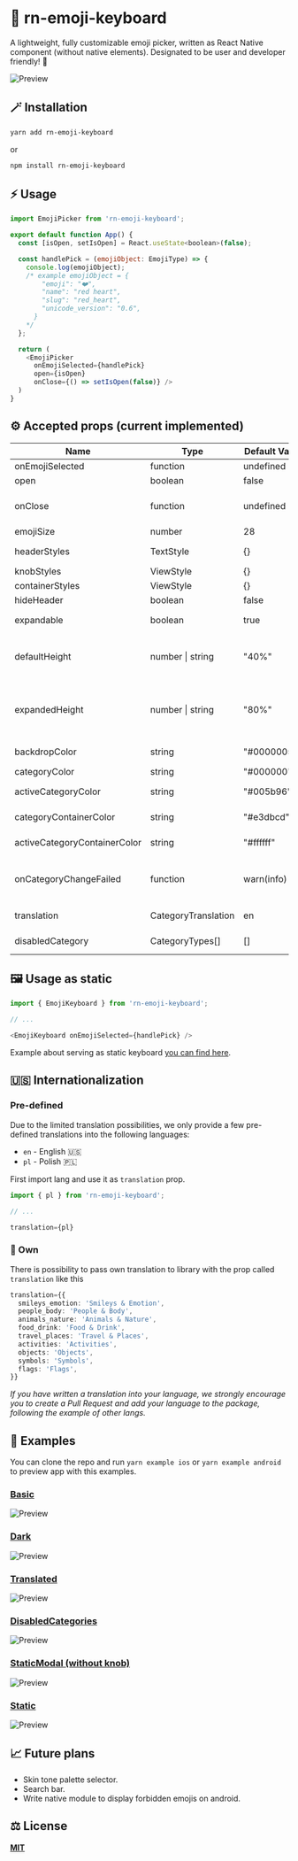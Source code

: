 # 🚀 rn-emoji-keyboard
A lightweight, fully customizable emoji picker, written as React Native component (without native elements). Designated to be user and developer friendly! 💖

![Preview](/example/assets/preview-small.gif)

## 🪄 Installation
```sh
yarn add rn-emoji-keyboard
```
or
```sh
npm install rn-emoji-keyboard
```
## ⚡️ Usage

```js
import EmojiPicker from 'rn-emoji-keyboard';

export default function App() {
  const [isOpen, setIsOpen] = React.useState<boolean>(false);

  const handlePick = (emojiObject: EmojiType) => {
    console.log(emojiObject);
    /* example emojiObject = { 
        "emoji": "❤️",
        "name": "red heart",
        "slug": "red_heart",
        "unicode_version": "0.6",
      }
    */
  };

  return (
    <EmojiPicker
      onEmojiSelected={handlePick}
      open={isOpen}
      onClose={() => setIsOpen(false)} />
  )
}
```

## ⚙️ Accepted props (current implemented)
| Name | Type | Default Value | Required | Description |
|---|---|---|---|---|
| onEmojiSelected | function | undefined | yes | Callback on emoji selected |
| open | boolean | false | yes | Opens modal picker |
| onClose | function | undefined | yes | Request close modal *runs when onEmojiSelected or backdrop pressed* |
| emojiSize | number | 28 | no | Custom emoji size |
| headerStyles | TextStyle | {} | no | Override category name styles |
| knobStyles | ViewStyle | {} | no | Override knob styles |
| containerStyles | ViewStyle | {} | no | Override container styles |
| hideHeader | boolean | false | no | Hide category names | 
| expandable | boolean | true | no | Show knob and enable expand on swipe up |
| defaultHeight | number \| string | "40%" | no | Specify collapsed container height (number is points, string is a percentage of the screen height) |
| expandedHeight | number \| string | "80%" | no | Specify expanded container height (number is points, string is a percentage of the screen height) _works only if expandable is true_ |
| backdropColor | string | "#00000055" | no | Change backdrop color and alpha |
| categoryColor | string | "#000000" | no | Change category item color |
| activeCategoryColor | string | "#005b96" | no | Change active category item color |
| categoryContainerColor | string | "#e3dbcd" | no | Change category container color |
| activeCategoryContainerColor | string | "#ffffff" | no | Change selected category container color |
| onCategoryChangeFailed | function | warn(info) | no | Callback on category change failed (info: {index, highestMeasuredFrameIndex, averageItemLength}) |
| translation | CategoryTranslation | en | no | Translation object *see translation section* |
| disabledCategory | CategoryTypes[] | [] | no | Hide categories by passing their slugs |
## 🖼 Usage as static

```js
import { EmojiKeyboard } from 'rn-emoji-keyboard';

// ...

<EmojiKeyboard onEmojiSelected={handlePick} />
```
Example about serving as static keyboard [you can find here](/example/src/Dark/Dark.tsx).
## 🇺🇸 Internationalization
### Pre-defined
Due to the limited translation possibilities, we only provide a few pre-defined translations into the following languages:
* `en` - English 🇺🇸
* `pl` - Polish 🇵🇱

First import lang and use it as `translation` prop.
```ts
import { pl } from 'rn-emoji-keyboard';

// ...

translation={pl}
```
### 🏁 Own
There is possibility to pass own translation to library with the prop called `translation` like this
```ts
translation={{
  smileys_emotion: 'Smileys & Emotion',
  people_body: 'People & Body',
  animals_nature: 'Animals & Nature',
  food_drink: 'Food & Drink',
  travel_places: 'Travel & Places',
  activities: 'Activities',
  objects: 'Objects',
  symbols: 'Symbols',
  flags: 'Flags',
}}
```
*If you have written a translation into your language, we strongly encourage you to create a Pull Request and add your language to the package, following the example of other langs.*
## 🎉 Examples
You can clone the repo and run `yarn example ios` or `yarn example android` to preview app with this examples.
### [Basic](/example/src/Basic/Basic.tsx)
![Preview](/example/assets/light-preview.jpg)
### [Dark](/example/src/Dark/Dark.tsx)
![Preview](/example/assets/dark-preview.jpg)
### [Translated](/example/src/Translated/Translated.tsx)
![Preview](/example/assets/translated-preview.jpg)
### [DisabledCategories](/example/src/DisabledCategories/DisabledCategories.tsx)
![Preview](/example/assets/categories-preview.jpg)
### [StaticModal (without knob)](/example/src/StaticModal/StaticModal.tsx)
![Preview](/example/assets/static-modal-preview.jpg)
### [Static](/example/src/Static/Static.tsx)
![Preview](/example/assets/static-preview.jpg)
## 📈 Future plans
* Skin tone palette selector.
* Search bar.
* Write native module to display forbidden emojis on android.
## ⚖️ License
 **[MIT](/LICENSE)**
